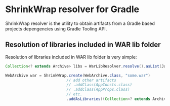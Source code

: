 # ShrinkWrap resolver for Gradle

ShrinkWrap resolver is the utility to obtain artifacts from a Gradle based projects depengencies using Gradle Tooling API.

## Resolution of libraries included in WAR lib folder

Resolution of libraries included in WAR lib folder is very simple:

```java
Collection<? extends Archive> libs = WarLibResolver.resolve().asList(JavaArchive.class);

WebArchive war = ShrinkWrap.create(WebArchive.class, "some.war")
                           // add other artifacts
                           // .addClass(AppConsts.class)
                           // .addClass(AppProps.class)
                           // etc.
                           .addAsLibraries((Collection<? extends Archive<?>>)libs);
```
